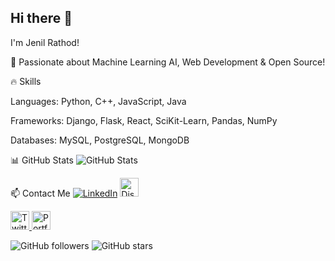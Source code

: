 ## Hi there 👋
I'm Jenil Rathod!

🚀 Passionate about Machine Learning AI, Web Development & Open Source!

🔥 Skills

Languages: Python, C++, JavaScript, Java

Frameworks: Django, Flask, React, SciKit-Learn, Pandas, NumPy

Databases: MySQL, PostgreSQL, MongoDB

📊 GitHub Stats
![GitHub Stats](https://github-readme-stats.vercel.app/api?username=Jenil7828&show_icons=true&theme=dark)

📫 Contact Me
[![LinkedIn](https://img.shields.io/badge/LinkedIn-blue?style=flat&logo=linkedin)](https://www.linkedin.com/in/jenil-rathod-7828j1819)
<a href="https://discord.com/users/jenilrathod7828" target="_blank">
  <img src="https://cdn.jsdelivr.net/npm/simple-icons@v4/icons/discord.svg" width="30px" alt="Discord"/>
</a>

<a href="https://x.com/JenilRathod7828" target="_blank">
  <img src="https://cdn.jsdelivr.net/npm/simple-icons@v4/icons/x.svg" width="30px" alt="Twitter"/>
</a>

<a href="https://portfolio-cjap.onrender.com/" target="_blank">
  <img src="https://cdn.jsdelivr.net/npm/simple-icons@v4/icons/web.svg" width="30px" alt="Portfolio"/>
</a>

![GitHub followers](https://img.shields.io/github/followers/Jenil7828?style=social)
![GitHub stars](https://img.shields.io/github/stars/Jenil7828?style=social)

<!--
**Jenil7828/Jenil7828** is a ✨ _special_ ✨ repository because its `README.md` (this file) appears on your GitHub profile.

Here are some ideas to get you started:

- 🔭 I’m currently working on ...
- 🌱 I’m currently learning ...
- 👯 I’m looking to collaborate on ...
- 🤔 I’m looking for help with ...
- 💬 Ask me about ...
- 📫 How to reach me: ...
- 😄 Pronouns: ...
- ⚡ Fun fact: ...
-->
